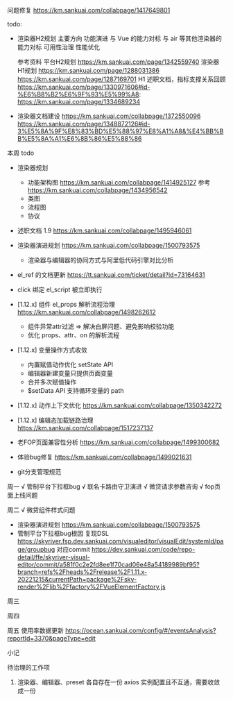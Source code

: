问题修复 https://km.sankuai.com/collabpage/1417649801

todo: 
  - 渲染器H2规划
    主要方向
      功能演进
        与 Vue 的能力对标
        与 air 等其他渲染器的能力对标
      可用性治理
      性能优化
    
    参考资料
      平台H2规划 https://km.sankuai.com/page/1342559740
      渲染器H1规划
        https://km.sankuai.com/page/1288031386
        https://km.sankuai.com/page/1287169701
      H1 述职文档，指标支撑关系回顾
        https://km.sankuai.com/page/1330971606#id-%E6%B8%B2%E6%9F%93%E5%99%A8:
        https://km.sankuai.com/page/1334689234

  - 渲染器文档建设 
    https://km.sankuai.com/collabpage/1372550096
    https://km.sankuai.com/page/1348872126#id-3%E5%8A%9F%E8%83%BD%E5%88%97%E8%A1%A8&%E4%BB%BB%E5%8A%A1%E6%8B%86%E5%88%86

本周 todo
  - 渲染器规划
    - 功能架构图 https://km.sankuai.com/collabpage/1414925127
      参考 https://km.sankuai.com/collabpage/1434956542
    - 类图
    - 流程图
    - 协议

  - 述职文档 1.9 https://km.sankuai.com/collabpage/1495946061
  - 渲染器演进规划 https://km.sankuai.com/collabpage/1500793575
    - 渲染器与编辑器的协同方式与阿里低代码引擎对比分析

  - el_ref 的文档更新 https://tt.sankuai.com/ticket/detail?id=73164631
  - click 绑定 el_script 被立即执行
  - [1.12.x] 组件 el_props 解析流程治理 https://km.sankuai.com/collabpage/1498262612
    - 组件异常attr过滤 => 解决白屏问题、避免影响校验功能
    - 优化 props、attr、on 的解析流程
  - [1.12.x] 变量操作方式收敛
    - 内置赋值动作优化 setState API
    - 编辑器新建变量只提供页面变量
    - 合并多次赋值操作
    - $setData API 支持循环变量的 path
  - [1.12.x] 动作上下文优化 https://km.sankuai.com/collabpage/1350342272
  - [1.12.x] 编辑态加载链路治理 https://km.sankuai.com/collabpage/1517237137
  - 老FOP页面兼容性分析 https://km.sankuai.com/collabpage/1499300682
  - 体验bug修复 https://km.sankuai.com/collabpage/1499021631

  - git分支管理规范

周一
  √ 管制平台下拉框bug
  √ 联名卡路由守卫演进
  √ 微贷请求参数咨询
  √ fop页面上线问题

周二
  √ 微贷组件样式问题
  - 渲染器演进规划 https://km.sankuai.com/collabpage/1500793575
  - 管制平台下拉框bug根因
    复现DSL https://skyriver.fsp.dev.sankuai.com/visualeditor/visualEdit/systemId/page/groupbug
    对应commit https://dev.sankuai.com/code/repo-detail/ffe/skyriver-visual-editor/commit/a581f0c2e2fd8ee1f70cad06e48a54189989bf95?branch=refs%2Fheads%2Frelease%2F1.11.x-20221215&currentPath=package%2Fsky-render%2Flib%2Ffactory%2FVueElementFactory.js
   
周三

周四

周五
  使用率数据更新 https://ocean.sankuai.com/config/#/eventsAnalysis?reportId=3370&pageType=edit
  
小记
  
待治理的工作项
1. 渲染器、编辑器、preset 各自存在一份 axios 实例配置且不互通，需要收敛成一份



